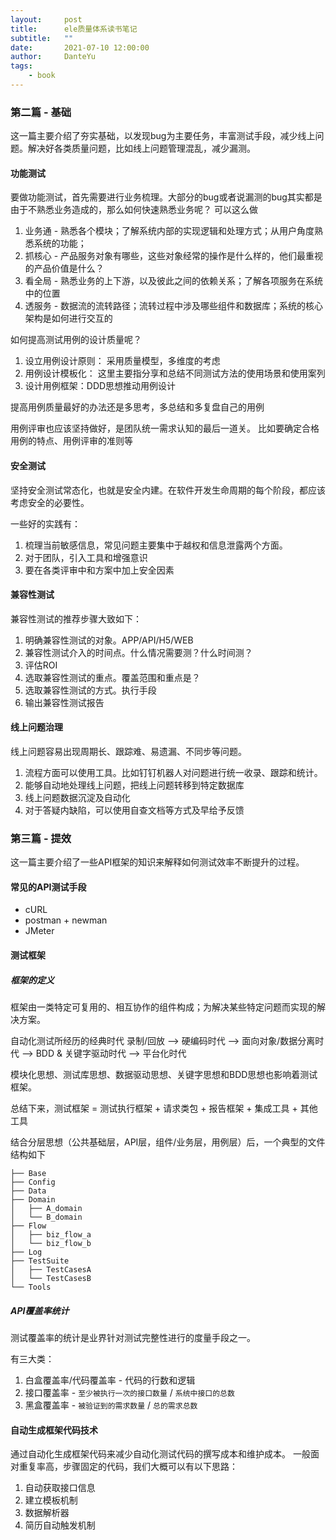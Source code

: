 ```yaml
---
layout:     post
title:      ele质量体系读书笔记
subtitle:   ""
date:       2021-07-10 12:00:00
author:     DanteYu
tags:
    - book	
---
```


### 第二篇 - 基础

这一篇主要介绍了夯实基础，以发现bug为主要任务，丰富测试手段，减少线上问题。解决好各类质量问题，比如线上问题管理混乱，减少漏测。

#### 功能测试

要做功能测试，首先需要进行业务梳理。大部分的bug或者说漏测的bug其实都是由于不熟悉业务造成的，那么如何快速熟悉业务呢？ 可以这么做

1. 业务通 - 熟悉各个模块；了解系统内部的实现逻辑和处理方式；从用户角度熟悉系统的功能；
2. 抓核心 - 产品服务对象有哪些，这些对象经常的操作是什么样的，他们最重视的产品价值是什么？
3. 看全局 - 熟悉业务的上下游，以及彼此之间的依赖关系；了解各项服务在系统中的位置
4. 透服务 - 数据流的流转路径；流转过程中涉及哪些组件和数据库；系统的核心架构是如何进行交互的

如何提高测试用例的设计质量呢？ 
1. 设立用例设计原则： 采用质量模型，多维度的考虑
2. 用例设计模板化： 这里主要指分享和总结不同测试方法的使用场景和使用案列
3. 设计用例框架：DDD思想推动用例设计

提高用例质量最好的办法还是多思考，多总结和多复盘自己的用例

用例评审也应该坚持做好，是团队统一需求认知的最后一道关。 比如要确定合格用例的特点、用例评审的准则等

#### 安全测试

坚持安全测试常态化，也就是安全内建。在软件开发生命周期的每个阶段，都应该考虑安全的必要性。

一些好的实践有：
1. 梳理当前敏感信息，常见问题主要集中于越权和信息泄露两个方面。
2. 对于团队，引入工具和增强意识
3. 要在各类评审中和方案中加上安全因素

#### 兼容性测试

兼容性测试的推荐步骤大致如下：
1. 明确兼容性测试的对象。APP/API/H5/WEB
2. 兼容性测试介入的时间点。什么情况需要测？什么时间测？
3. 评估ROI
4. 选取兼容性测试的重点。覆盖范围和重点是？
5. 选取兼容性测试的方式。执行手段
6. 输出兼容性测试报告

#### 线上问题治理

线上问题容易出现周期长、跟踪难、易遗漏、不同步等问题。

1. 流程方面可以使用工具。比如钉钉机器人对问题进行统一收录、跟踪和统计。
2. 能够自动地处理线上问题，把线上问题转移到特定数据库
3. 线上问题数据沉淀及自动化
4. 对于答疑内缺陷，可以使用自查文档等方式及早给予反馈

### 第三篇 - 提效

这一篇主要介绍了一些API框架的知识来解释如何测试效率不断提升的过程。

#### 常见的API测试手段
* cURL
* postman + newman
* JMeter

#### 测试框架

##### 框架的定义

框架由一类特定可复用的、相互协作的组件构成；为解决某些特定问题而实现的解决方案。

自动化测试所经历的经典时代
录制/回放 --> 硬编码时代 --> 面向对象/数据分离时代 --> BDD & 关键字驱动时代 --> 平台化时代

模块化思想、测试库思想、数据驱动思想、关键字思想和BDD思想也影响着测试框架。

总结下来，测试框架 = 测试执行框架 + 请求类包 + 报告框架 + 集成工具 + 其他工具

结合分层思想（公共基础层，API层，组件/业务层，用例层）后，一个典型的文件结构如下

```
├── Base
├── Config
├── Data
├── Domain
│   ├── A_domain
│   └── B_domain
├── Flow
│   ├── biz_flow_a
│   └── biz_flow_b
├── Log
├── TestSuite
│   ├── TestCasesA
│   └── TestCasesB
└── Tools

```

##### API覆盖率统计

测试覆盖率的统计是业界针对测试完整性进行的度量手段之一。

有三大类：
1. 白盒覆盖率/代码覆盖率 - 代码的行数和逻辑
2. 接口覆盖率 - `至少被执行一次的接口数量` / `系统中接口的总数`
3. 黑盒覆盖率 - `被验证到的需求数量` / `总的需求总数`

#### 自动生成框架代码技术

通过自动化生成框架代码来减少自动化测试代码的撰写成本和维护成本。 一般面对重复率高，步骤固定的代码，我们大概可以有以下思路：
1. 自动获取接口信息
2. 建立模板机制
3. 数据解析器
4. 简历自动触发机制









